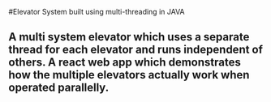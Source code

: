 #Elevator System built using multi-threading in JAVA

## A multi system elevator which uses a separate thread for each elevator and runs independent of others. A react web app which demonstrates how the multiple elevators actually work when operated parallelly.
